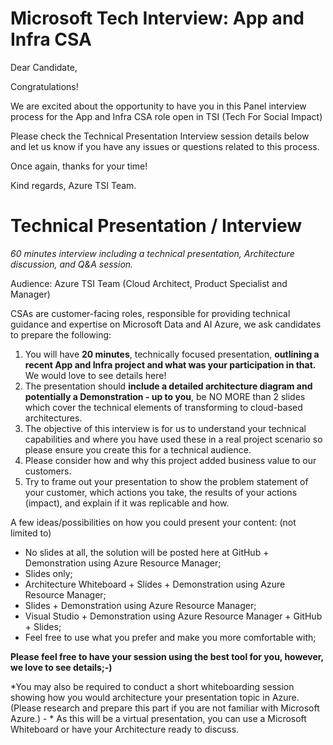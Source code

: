 # Microsoft Tech Interview: App and Infra CSA

Dear Candidate,

Congratulations!

We are excited about the opportunity to have you in this Panel interview process for the App and Infra CSA role open in TSI (Tech For Social Impact)

Please check the Technical Presentation Interview session details below and let us know if you have any issues or questions related to this process.

Once again, thanks for your time!

Kind regards,
Azure TSI Team.


# Technical Presentation / Interview

*60 minutes interview including a technical presentation, Architecture discussion, and Q&A session.*

Audience: Azure TSI Team (Cloud Architect, Product Specialist and Manager)

CSAs are customer-facing roles, responsible for providing technical guidance and expertise on Microsoft Data and AI Azure, we ask candidates to prepare the following:

1. You will have **20 minutes**, technically focused presentation, **outlining a recent App and Infra project and what was your participation in that.** We would love to see details here!
2. The presentation should **include a detailed architecture diagram and potentially a Demonstration - up to you**, be NO MORE than 2 slides which cover the technical elements of transforming to cloud-based architectures.
3. The objective of this interview is for us to understand your technical capabilities and where you have used these in a real project scenario so please ensure you create this for a technical audience.
4. Please consider how and why this project added business value to our customers.
5. Try to frame out your presentation to show the problem statement of your customer, which actions you take, the results of your actions (impact), and explain if it was replicable and how.

A few ideas/possibilities on how you could present your content: (not limited to)
* No slides at all, the solution will be posted here at GitHub + Demonstration using Azure Resource Manager;
* Slides only;
* Architecture Whiteboard + Slides + Demonstration using Azure Resource Manager;
* Slides  + Demonstration using Azure Resource Manager;
* Visual Studio + Demonstration using Azure Resource Manager + GitHub + Slides;
* Feel free to use what you prefer and make you more comfortable with;

**Please feel free to have your session using the best tool for you, however, we love to see details;-)**

*You may also be required to conduct a short whiteboarding session showing how you would architecture your presentation topic in Azure. (Please research and prepare this part if you are not familiar with Microsoft Azure.) - * As this will be a virtual presentation, you can use a Microsoft Whiteboard or have your Architecture ready to discuss.
